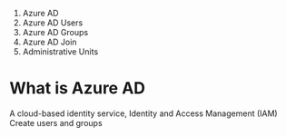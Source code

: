 1. Azure AD
2. Azure AD Users
3. Azure AD Groups
4. Azure AD Join
5. Administrative Units
# What is Azure AD

A cloud-based identity service, Identity and Access Management (IAM) 
Create users and groups
